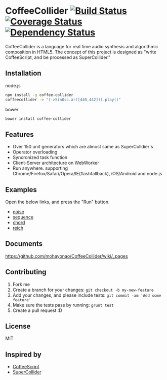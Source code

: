 # CoffeeCollider [![Build Status](https://travis-ci.org/mohayonao/CoffeeCollider.png?branch=master)](https://travis-ci.org/mohayonao/CoffeeCollider) [![Coverage Status](https://coveralls.io/repos/mohayonao/CoffeeCollider/badge.png?branch=master)](https://coveralls.io/r/mohayonao/CoffeeCollider?branch=master) [![Dependency Status](https://david-dm.org/mohayonao/CoffeeCollider.png)](https://david-dm.org/mohayonao/CoffeeCollider)

CoffeeCollider is a language for real time audio synthesis and algorithmic composition in HTML5. The concept of this project is designed as "write CoffeeScript, and be processed as SuperCollider."

## Installation
node.js
```sh
npm install -g coffee-collider
coffeecollider -e "(->SinOsc.ar([440,442])).play()"
```

bower
```sh
bower install coffee-collider
```

## Features
- Over 150 unit generators which are almost same as SuperColldier's
- Operator overloading
- Syncronized task function
- Client-Server architecture on WebWorker
- Run anywhere. supporting Chrome/Firefox/Safari/Opera/IE(flashfallback), iOS/Android and node.js

## Examples
Open the below links, and press the "Run" button.

- [noise](http://mohayonao.github.io/CoffeeCollider/#noise.coffee)
- [sequence](http://mohayonao.github.io/CoffeeCollider/#sequence.coffee)
- [chord](http://mohayonao.github.io/CoffeeCollider/#chord.coffee)
- [reich](http://mohayonao.github.io/CoffeeCollider/#reich.coffee)

## Documents

https://github.com/mohayonao/CoffeeCollider/wiki/_pages

## Contributing

1. Fork me
2. Create a branch for your changes: `git checkout -b my-new-feature`
3. Add your changes, and please include tests: `git commit -am 'Add some feature'`
4. Make sure the tests pass by running: `grunt test`
5. Create a pull request :D

## License
MIT

## Inspired by
- [CoffeeScript](http://coffeescript.org/)
- [SuperCollider](http://supercollider.sourceforge.net/)
